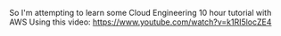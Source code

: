 So I'm attempting to learn some Cloud Engineering 10 hour tutorial with AWS
Using this video: https://www.youtube.com/watch?v=k1RI5locZE4

